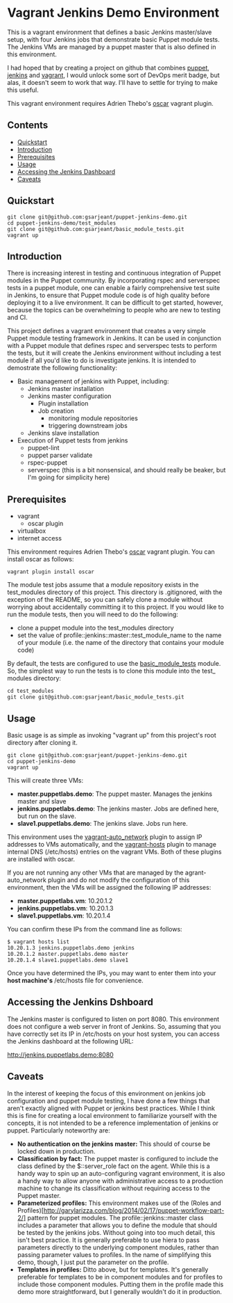 Vagrant Jenkins Demo Environment
================================

This is a vagrant environment that defines a basic Jenkins master/slave setup,
with four Jenkins jobs that demonstrate basic Puppet module tests.
The Jenkins VMs are managed by a puppet master that is also defined in this
environment.

I had hoped that by creating a project on github that combines [puppet](http://http://puppetlabs.com/),
[jenkins](http://jenkins-ci.org/) and [vagrant](https://www.vagrantup.com/), I would unlock some sort
of DevOps merit badge, but alas, it doesn't seem to work that way. I'll have to settle for trying to
make this useful.

This vagrant environment requires Adrien Thebo's [oscar](https://github.com/adrienthebo/oscar) vagrant plugin.

Contents
--------

* [Quickstart](#quickstart)
* [Introduction](#introduction)
* [Prerequisites](#prerequisites)
* [Usage](#usage)
* [Accessing the Jenkins Dashboard](#accessing-the-jenkins-dashboard)
* [Caveats](#caveats)

Quickstart
----------

    git clone git@github.com:gsarjeant/puppet-jenkins-demo.git
    cd puppet-jenkins-demo/test_modules
    git clone git@github.com:gsarjeant/basic_module_tests.git
    vagrant up

Introduction
------------

There is increasing interest in testing and continuous integration of Puppet modules in the Puppet community. By incorporating rspec and serverspec tests in a puppet module, one can enable a fairly comprehensive test suite in Jenkins, to ensure that Puppet module code is of high quality before deploying it to a live environment. It can be difficult to get started, however, because the topics can be overwhelming to people who are new to testing and CI.

This project defines a vagrant environment that creates a very simple Puppet module testing framework in Jenkins. It can be used in conjunction with a Puppet module that defines rspec and serverspec tests to perform the tests, but it will create the Jenkins environment without including a test module if all you'd like to do is investigate jenkins. It is intended to demostrate the following functionality:

* Basic management of jenkins with Puppet, including:
  * Jenkins master installation
  * Jenkins master configuration
    * Plugin installation
    * Job creation
      * monitoring module repositories
      * triggering downstream jobs
  * Jenkins slave installation
* Execution of Puppet tests from jenkins
  * puppet-lint
  * puppet parser validate
  * rspec-puppet
  * serverspec (this is a bit nonsensical, and should really be beaker, but I'm going for simplicity here)

Prerequisites
-------------

* vagrant
  * oscar plugin
* virtualbox
* internet access

This environment requires Adrien Thebo's [oscar](https://github.com/adrienthebo/oscar) vagrant plugin. You can install oscar as follows:

    vagrant plugin install oscar

The module test jobs assume that a module repository exists in the test\_modules directory of this project. This directory is .gitignored, with the exception of the README, so you can safely clone a module without worrying about accidentally committing it to this project. If you would like to run the module tests, then you will need to do the following:

* clone a puppet module into the test\_modules directory
* set the value of profile::jenkins::master::test\_module\_name to the name of your module (i.e. the name of the directory that contains your module code)

By default, the tests are configured to use the [basic\_module\_tests](https://github.com/gsarjeant/basic_module_tests) module. So, the simplest way to run the tests is to clone this module into the test\_ modules directory:

    cd test_modules
    git clone git@github.com:gsarjeant/basic_module_tests.git

Usage
-----

Basic usage is as simple as invoking "vagrant up" from this project's root directory after cloning it.

    git clone git@github.com:gsarjeant/puppet-jenkins-demo.git
    cd puppet-jenkins-demo
    vagrant up

This will create three VMs:

* **master.puppetlabs.demo**: The puppet master. Manages the jenkins master and slave
* **jenkins.puppetlabs.demo**: The jenkins master. Jobs are defined here, but run on the slave.
* **slave1.puppetlabs.demo**: The jenkins slave. Jobs run here.

This environment uses the [vagrant-auto\_network](https://github.com/adrienthebo/vagrant-auto_network) plugin to assign IP addresses to VMs automatically, and the [vagrant-hosts](https://github.com/adrienthebo/vagrant-hosts) plugin to manage internal DNS (/etc/hosts) entries on the vagrant VMs. Both of these plugins are installed with oscar.

If you are not running any other VMs that are managed by the agrant-auto\_network plugin and do not modify the configuration of this environment, then the VMs will be assigned the following IP addresses:

* **master.puppetlabs.vm**: 10.20.1.2
* **jenkins.puppetlabs.vm**: 10.20.1.3
* **slave1.puppetlabs.vm**: 10.20.1.4

You can confirm these IPs from the command line as follows:

    $ vagrant hosts list
    10.20.1.3 jenkins.puppetlabs.demo jenkins
    10.20.1.2 master.puppetlabs.demo master
    10.20.1.4 slave1.puppetlabs.demo slave1

Once you have determined the IPs, you may want to enter them into your **host machine's**  /etc/hosts file for convenience.

Accessing the Jenkins Dshboard 
------------------------------

The Jenkins master is configured to listen on port 8080. This environment does not configure a web server in front of Jenkins. So, assuming that you have correctly set its IP in /etc/hosts on your host system, you can access the Jenkins dashboard at the following URL:

http://jenkins.puppetlabs.demo:8080


Caveats
-------

In the interest of keeping the focus of this environment on jenkins job configuration and puppet module testing, I have done a few things that aren't exactly aligned with Puppet or jenkins best practices. While I think this is fine for creating a local environment to familiarize yourself with the concepts, it is not intended to be a reference implementation of jenkins or puppet. Particularly noteworthy are:

* **No authentication on the jenkins master:** This should of course be locked down in production.
* **Classification by fact:** The puppet master is configured to include the class defined by the $::server\_role fact on the agent. While this is a handy way to spin up an auto-configuring vagrant environment, it is also a handy way to allow anyone with administrative access to a production machine to change its classification without requiring access to the Puppet master.
* **Parameterized profiles:** This environment makes use of the (Roles and Profiles)[http://garylarizza.com/blog/2014/02/17/puppet-workflow-part-2/] pattern for puppet modules. The profile::jenkins::master class includes a parameter that allows you to define the module that should be tested by the jenkins jobs. Without going into too much detail, this isn't best practice. It is generally preferable to use hiera to pass parameters directly to the underlying component modules, rather than passing parameter values to profiles. In the name of simplifying this demo, though, I just put the parameter on the profile.
* **Templates in profiles:** Ditto above, but for templates. It's generally preferable for templates to be in component modules and for profiles to include those component modules. Putting them in the profile made this demo more straightforward, but I generally wouldn't do it in production.


